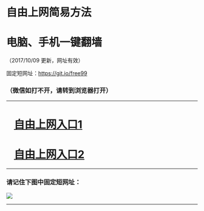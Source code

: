 ﻿# 自由上网简易方法

# 电脑、手机一键翻墙

（2017/10/09 更新，网址有效）

固定短网址：https://git.io/free99

### （微信如打不开，请转到浏览器打开）


***





# &nbsp;&nbsp; <a href="http://ft660215435.fwq-tz-1001.info/fwqtz01.html?t=10090012679 " target="_blank">自由上网入口1</a>
# &nbsp;&nbsp; <a href="http://ft613812353.fwq-tz-1002.info/fwqtz02.html?t=10090014919 " target="_blank">自由上网入口2</a>
***

### 请记住下图中固定短网址：

<img src="https://s3-us-west-2.amazonaws.com/fwq-1001/yjfq-20170905okok.png" /> 


***

